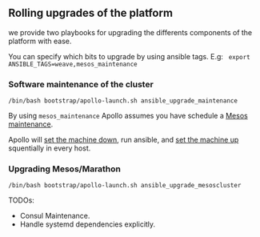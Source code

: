 ## Rolling upgrades of the platform

we provide two playbooks for upgrading the differents components of the platform with ease.

You can specify which bits to upgrade by using ansible tags. E.g:
``` export ANSIBLE_TAGS=weave,mesos_maintenance```

### Software maintenance of the cluster

``` /bin/bash bootstrap/apollo-launch.sh ansible_upgrade_maintenance ```

By using ```mesos_maintenance``` Apollo assumes you have schedule a [Mesos maintenance](http://mesos.apache.org/documentation/latest/maintenance/).

Apollo will [set the machine down](http://mesos.apache.org/documentation/latest/endpoints/master/machine/down/), run ansible, and [set the machine up](http://mesos.apache.org/documentation/latest/endpoints/master/machine/up/) squentially in every host.

### Upgrading Mesos/Marathon

``` /bin/bash bootstrap/apollo-launch.sh ansible_upgrade_mesoscluster ```

TODOs:

* Consul Maintenance.
* Handle systemd dependencies explicitly.
